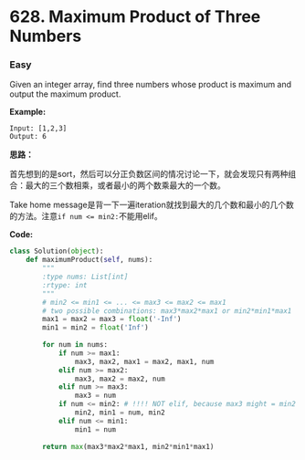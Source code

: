 # 628. Maximum Product of Three Numbers
### Easy

Given an integer array, find three numbers whose product is maximum and output the maximum product.

**Example:**

```
Input: [1,2,3]
Output: 6
```

**思路：**

首先想到的是sort，然后可以分正负数区间的情况讨论一下，就会发现只有两种组合：最大的三个数相乘，或者最小的两个数乘最大的一个数。

Take home message是背一下一遍iteration就找到最大的几个数和最小的几个数的方法。注意`if num <= min2:`不能用elif。

**Code:**
```python
class Solution(object):
    def maximumProduct(self, nums):
        """
        :type nums: List[int]
        :rtype: int
        """
        # min2 <= min1 <= ... <= max3 <= max2 <= max1
        # two possible combinations: max3*max2*max1 or min2*min1*max1
        max1 = max2 = max3 = float('-Inf')
        min1 = min2 = float('Inf')
        
        for num in nums:
            if num >= max1:
                max3, max2, max1 = max2, max1, num
            elif num >= max2:
                max3, max2 = max2, num
            elif num >= max3:
                max3 = num
            if num <= min2: # !!!! NOT elif, because max3 might = min2
                min2, min1 = num, min2
            elif num <= min1:
                min1 = num
        
        return max(max3*max2*max1, min2*min1*max1)
```